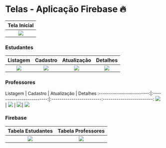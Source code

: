 # Telas - Aplicação Firebase 🔥

Tela Inicial        |
:-------------------------:|
<img src= "./prints/home.jpg">  |

### Estudantes

Listagem            |  Cadastro           | Atualização           | Detalhes
:-------------------------:|:-------------------------:|:-------------------------:|:-------------------------:
<img src= "./prints/listStudents.jpg">  |  <img src= "./prints/registerStudents.jpg">  | <img src="./prints/updateStudents.jpg"> | <img src="./prints/studentDetails.jpg">

### Professores

Listagem            |  Cadastro           | Atualização           | Detalhes
:-------------------------:|:-------------------------:|:-------------------------:-------------------------:
<img src= "./prints/listTeachers.jpg">  |  <img src= "./prints/registerTeachers.jpg">  | <img src="./prints/updateTeachers.jpg">| <img src="./prints/teacherDetails.jpg">

### Firebase

Tabela Estudantes           |  Tabela Professores
:-------------------------:|:-------------------------:
<img src= "./prints/firebaseStudents.jpg">  |  <img src= "./prints/firebaseTeachers.jpg"> 